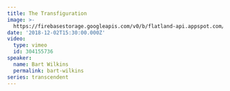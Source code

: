 ```yaml
---
title: The Transfiguration
image: >-
  https://firebasestorage.googleapis.com/v0/b/flatland-api.appspot.com/o/sermons%2FScreen%20Shot%202018-12-03%20at%201.14.22%20PM.png?alt=media&token=b1035801-c652-4be4-81a0-8b4fc34b84f8
date: '2018-12-02T15:30:00.000Z'
video:
  type: vimeo
  id: 304155736
speaker:
  name: Bart Wilkins
  permalink: bart-wilkins
series: transcendent
---
```


